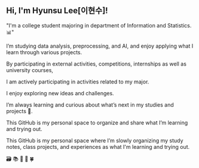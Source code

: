 ## Hi, I'm Hyunsu Lee[이현수]! 

"I'm a college student majoring in department of Information and Statistics. 📊"  

I’m studying data analysis, preprocessing, and AI, and enjoy applying what I learn through various projects.


By participating in external activities, competitions, internships as well as university courses,  


I am actively participating in activities related to my major.


I enjoy exploring new ideas and challenges.  

I’m always learning and curious about what’s next in my studies and projects 🌱.  


This GitHub is my personal space to organize and share what I’m learning and trying out.  


This GitHub is my personal space where I’m slowly organizing my study notes, class projects, and experiences as what I'm learning and trying out.  




🗃️
📚
📖
💼
🍀


<!--
**lhs544/lhs544** is a ✨ _special_ ✨ repository because its `README.md` (this file) appears on your GitHub profile.

Here are some ideas to get you started:

- 🔭 I’m currently working on ...
- 🌱 I’m currently learning ...
- 👯 I’m looking to collaborate on ...
- 🤔 I’m looking for help with ...
- 💬 Ask me about ...
- 📫 How to reach me: ...
- 😄 Pronouns: ...
- ⚡ Fun fact: ...
-->

